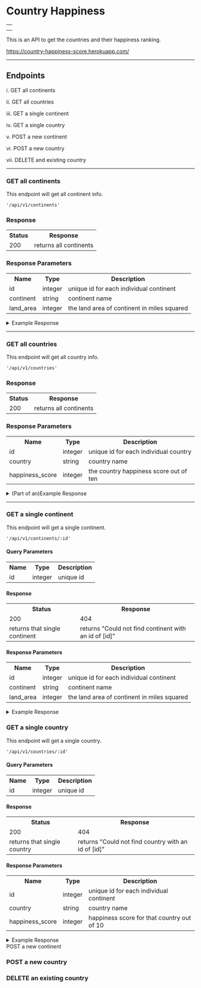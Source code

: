 # Country Happiness

<table>
  <tr>
    <th></th>
  </tr>
  <tr>
    <td></td>
  </tr>
</table>

This is an API to get the countries and their happiness ranking.

https://country-happiness-score.herokuapp.com/

***

## Endpoints

i. GET all continents

ii. GET all countries

iii. GET a single continent

iv. GET a single country

v. POST a new continent

vi. POST a new country

vii. DELETE and existing country

***

### GET all continents

This endpoint will get all continent info.

`'/api/v1/continents'`

### Response

<table>
  <tr>
    <th>Status</th>
    <th>Response</th>
  </tr>
  <tr>
    <td>200</td>
    <td>returns all continents</td>
  </tr>
</table>

### Response Parameters

<table style="width:100%">
  <tr>
    <th>Name</th>
    <th>Type</th>
    <th>Description</th>
  </tr>
  <tr>
    <td>id</td>
    <td>integer</td>
    <td>unique id for each individual continent</td>
  </tr>
  <tr>
    <td>continent</td>
    <td>string</td>
    <td>continent name</td>
  </tr>
    <tr>
    <td>land_area</td>
    <td>integer</td>
    <td>the land area of continent in miles squared </td>
  </tr>
</table>

<details>
  <summary>Example Response</summary>

```javascript
[
    {
        "id": 79,
        "continent": "Asia",
        "land_area": 16921556,
        "created_at": "2019-11-21T18:31:13.233Z",
        "updated_at": "2019-11-21T18:31:13.233Z"
    },
    {
        "id": 80,
        "continent": "Africa",
        "land_area": 11728037,
        "created_at": "2019-11-21T18:31:13.240Z",
        "updated_at": "2019-11-21T18:31:13.240Z"
    },
    {
        "id": 81,
        "continent": "North America",
        "land_area": 9458315,
        "created_at": "2019-11-21T18:31:13.239Z",
        "updated_at": "2019-11-21T18:31:13.239Z"
    },
    {
        "id": 82,
        "continent": "South America",
        "land_area": 6889679,
        "created_at": "2019-11-21T18:31:13.240Z",
        "updated_at": "2019-11-21T18:31:13.240Z"
    },
    {
        "id": 83,
        "continent": "Europe",
        "land_area": 3943281,
        "created_at": "2019-11-21T18:31:13.242Z",
        "updated_at": "2019-11-21T18:31:13.242Z"
    },
    {
        "id": 84,
        "continent": "Australia",
        "land_area": 3478238,
        "created_at": "2019-11-21T18:31:13.244Z",
        "updated_at": "2019-11-21T18:31:13.244Z"
    },
    {
        "id": 85,
        "continent": "Antarctica",
        "land_area": 76567654,
        "created_at": "2019-11-23T20:37:22.952Z",
        "updated_at": "2019-11-23T20:37:22.952Z"
    }
]
```
</details>

***

### GET all countries

This endpoint will get all country info.

`'/api/v1/countries'`

### Response

<table>
  <tr>
    <th>Status</th>
    <th>Response</th>
  </tr>
  <tr>
    <td>200</td>
    <td>returns all continents</td>
  </tr>
</table>

### Response Parameters

<table style="width:100%">
  <tr>
    <th>Name</th>
    <th>Type</th>
    <th>Description</th>
  </tr>
  <tr>
    <td>id</td>
    <td>integer</td>
    <td>unique id for each individual country</td>
  </tr>
  <tr>
    <td>country</td>
    <td>string</td>
    <td>country name</td>
  </tr>
    <tr>
    <td>happiness_score</td>
    <td>integer</td>
    <td>the country happiness score out of ten</td>
  </tr>
</table>

<details>
  <summary>(Part of an)Example Response</summary>
  
```javascript
{
        "id": 450,
        "country": "United Kingdom",
        "happiness_score": 6,
        "continent_id": 83,
        "created_at": "2019-11-21T18:31:13.266Z",
        "updated_at": "2019-11-21T18:31:13.266Z"
    },
    {
        "id": 460,
        "country": "Moldova",
        "happiness_score": 5,
        "continent_id": 83,
        "created_at": "2019-11-21T18:31:13.274Z",
        "updated_at": "2019-11-21T18:31:13.274Z"
    },
    {
        "id": 468,
        "country": "Chile",
        "happiness_score": 6,
        "continent_id": 82,
        "created_at": "2019-11-21T18:31:13.279Z",
        "updated_at": "2019-11-21T18:31:13.279Z"
    },
    {
        "id": 478,
        "country": "Nicaragua",
        "happiness_score": 5,
        "continent_id": 82,
        "created_at": "2019-11-21T18:31:13.282Z",
        "updated_at": "2019-11-21T18:31:13.282Z"
    },
```
</details>

***

### GET a single continent

This endpoint will get a single continent.

`'/api/v1/continents/:id'`

#### Query Parameters
<table>
  <tr>
    <th>Name</th>
    <th>Type</th>
    <th>Description</th>
  </tr>
  <tr>
    <td>id</td>
    <td>integer</td>
    <td>unique id</td>
  </tr>
</table>

#### Response
<table>
  <tr>
    <th>Status</th>
    <th>Response</th>
  </tr>
  <tr>
    <td>200</td>
    <td>404</td>
  </tr>
    <tr>
    <td>returns that single continent</td>
    <td>returns "Could not find continent with an id of [id]"</td>
  </tr>
</table>

#### Response Parameters

<table style="width:100%">
  <tr>
    <th>Name</th>
    <th>Type</th>
    <th>Description</th>
  </tr>
  <tr>
    <td>id</td>
    <td>integer</td>
    <td>unique id for each individual continent</td>
  </tr>
  <tr>
    <td>continent</td>
    <td>string</td>
    <td>continent name</td>
  </tr>
    <tr>
    <td>land_area</td>
    <td>integer</td>
    <td>the land area of continent in miles squared </td>
  </tr>
</table>

<details>
  <summary>Example Response</summary>
  
  ```javascript
      {
        "id": 82,
        "continent": "South America",
        "land_area": 6889679,
        "created_at": "2019-11-21T18:31:13.240Z",
        "updated_at": "2019-11-21T18:31:13.240Z"
    }
  ```
</details
  
***

### GET a single country
This endpoint will get a single country.

`'/api/v1/countries/:id'`

#### Query Parameters
<table>
  <tr>
    <th>Name</th>
    <th>Type</th>
    <th>Description</th>
  </tr>
  <tr>
    <td>id</td>
    <td>integer</td>
    <td>unique id</td>
  </tr>
</table>

#### Response
<table>
  <tr>
    <th>Status</th>
    <th>Response</th>
  </tr>
  <tr>
    <td>200</td>
    <td>404</td>
  </tr>
    <tr>
    <td>returns that single country</td>
    <td>returns "Could not find country with an id of [id]"</td>
  </tr>
</table>

#### Response Parameters

<table style="width:100%">
  <tr>
    <th>Name</th>
    <th>Type</th>
    <th>Description</th>
  </tr>
  <tr>
    <td>id</td>
    <td>integer</td>
    <td>unique id for each individual continent</td>
  </tr>
  <tr>
    <td>country</td>
    <td>string</td>
    <td>country name</td>
  </tr>
    <tr>
    <td>happiness_score</td>
    <td>integer</td>
    <td>happiness score for that country out of 10</td>
  </tr>
</table>

<details>
  <summary>Example Response</summary>
  
  ```javascript
    {
        "id": 459,
        "country": "Kazakhstan",
        "happiness_score": 5,
        "continent_id": 83,
        "created_at": "2019-11-21T18:31:13.273Z",
        "updated_at": "2019-11-21T18:31:13.273Z"
    }
  ```
</details

### POST a new continent

### POST a new country

### DELETE an existing country
